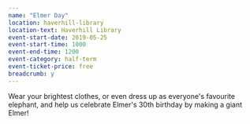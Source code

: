 ```yaml
---
name: "Elmer Day"
location: haverhill-library
location-text: Haverhill Library
event-start-date: 2019-05-25
event-start-time: 1000
event-end-time: 1200
event-category: half-term
event-ticket-price: free
breadcrumb: y
---
```


Wear your brightest clothes, or even dress up as everyone's favourite elephant, and help us celebrate Elmer's 30th birthday by making a giant Elmer!
